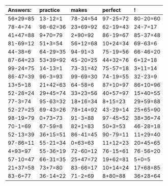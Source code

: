 | Answers: | practice | makes | perfect | ! |
| :--- | :--- | :--- | :--- | :--- |
| 56+29=85 | 13-12=1 | 78-24=54 | 97-25=72 | 80-20=60 | 
| 78-4=74 | 98-62=36 | 23+69=92 | 62-19=43 | 24-7=17 | 
| 41+47=88 | 9+70=79 | 2+90=92 | 86-19=67 | 85-37=48 | 
| 81-69=12 | 51+3=54 | 56+12=68 | 10+24=34 | 69-63=6 | 
| 44-38=6 | 64-29=35 | 94-91=3 | 75-19=56 | 66-46=20 | 
| 87-64=23 | 53+39=92 | 45-20=25 | 44+32=76 | 6+12=18 | 
| 99-24=75 | 14-13=1 | 73-31=42 | 75-57=18 | 3+11=14 | 
| 86-47=39 | 96-3=93 | 99-69=30 | 74-19=55 | 32-23=9 | 
| 13+5=18 | 21+42=63 | 64-58=6 | 87+10=97 | 86+10=96 | 
| 52-28=24 | 29+45=74 | 33+23=56 | 40+57=97 | 15+40=55 | 
| 77-3=74 | 95-63=32 | 18+16=34 | 8+15=23 | 29+59=88 | 
| 52-27=25 | 69-43=26 | 78+14=92 | 43-29=14 | 25+65=90 | 
| 98-19=79 | 0+73=73 | 91-3=88 | 97-45=52 | 38+36=74 | 
| 70-1=69 | 67-59=8 | 82+1=83 | 50+3=53 | 46-28=18 | 
| 52-13=39 | 36+15=51 | 86-41=45 | 90-79=11 | 11+29=40 | 
| 97-86=11 | 55-21=34 | 0+63=63 | 11+12=23 | 20+45=65 | 
| 4+93=97 | 55-36=19 | 72-60=12 | 76-15=61 | 76-56=20 | 
| 57-10=47 | 66-31=35 | 25+47=72 | 19+62=81 | 5+0=5 | 
| 21+37=58 | 73+7=80 | 83-66=17 | 10+14=24 | 17+68=85 | 
| 83-6=77 | 36-14=22 | 71-2=69 | 8+80=88 | 36+28=64 | 
